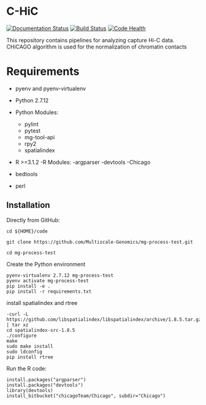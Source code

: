 # C-HiC

[![Documentation Status](https://readthedocs.org/projects/mg-process-test/badge/?version=latest)](http://mg-process-test.readthedocs.io/en/latest/?badge=latest) [![Build Status](https://travis-ci.org/Multiscale-Genomics/mg-process-test.svg?branch=master)](https://travis-ci.org/Multiscale-Genomics/mg-process-test) [![Code Health](https://landscape.io/github/Multiscale-Genomics/mg-process-test/master/landscape.svg?style=flat)](https://landscape.io/github/Multiscale-Genomics/mg-process-test/master)


This repository contains pipelines for analyzing capture Hi-C data. CHiCAGO algorithm is used for the normalization of chromatin contacts

# Requirements
- pyenv and pyenv-virtualenv
- Python 2.7.12
- Python Modules:
  - pylint
  - pytest
  - mg-tool-api
  - rpy2
  - spatialindex

- R >=3.1.2
-R Modules:
  -argparser
  -devtools
  -Chicago
- bedtools
- perl

Installation
------------

Directly from GitHub:

```
cd ${HOME}/code

git clone https://github.com/Multiscale-Genomics/mg-process-test.git

cd mg-process-test
```

Create the Python environment

```
pyenv-virtualenv 2.7.12 mg-process-test
pyenv activate mg-process-test
pip install -e .
pip install -r requirements.txt
```

install spatialindex and rtree

```
-curl -L https://github.com/libspatialindex/libspatialindex/archive/1.8.5.tar.gz | tar xz
cd spatialindex-src-1.8.5
./configure
make
sudo make install
sudo ldconfig
pip install rtree
```
Run the R code:

```
install.packages("argparser")
install.packages("devtools")
library(devtools)
install_bitbucket("chicagoTeam/Chicago", subdir="Chicago")
```
